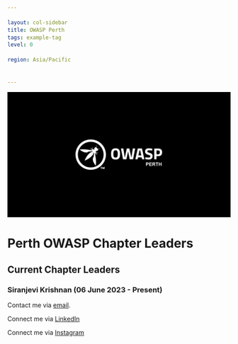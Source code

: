 ```yaml
---

layout: col-sidebar
title: OWASP Perth
tags: example-tag
level: 0

region: Asia/Pacific


---
```

![OWASP Perth](assets/images/logo/OWASP_Perth_Logo.png)

# **Perth OWASP Chapter Leaders**

## Current Chapter Leaders

### Siranjevi Krishnan (06 June 2023 - Present)

Contact me via [email](mailto:siranjevi.krishnan@owasp.org).

Connect me via [LinkedIn](https://www.linkedin.com/in/siranjevi-gv-2007431b9/)

Connect me via [Instagram](https://www.instagram.com/siranjevigv/)

<!-- [Perth Australia](Perth_Australia "wikilink") -->
